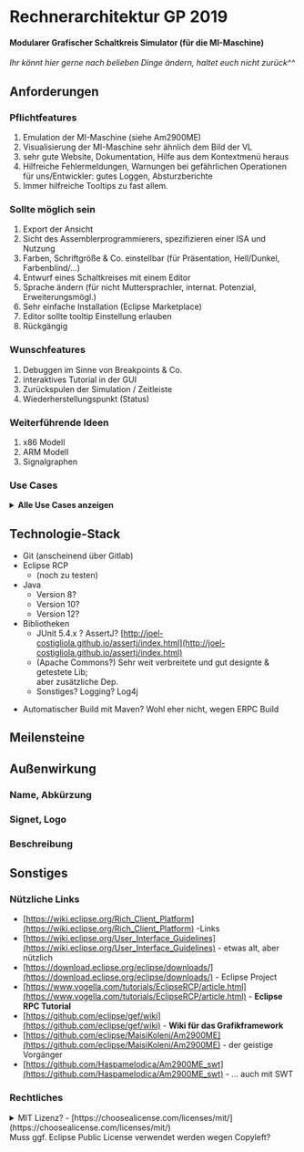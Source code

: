 # Rechnerarchitektur GP 2019
#### Modularer Grafischer Schaltkreis Simulator (für die MI-Maschine)

*Ihr könnt hier gerne nach belieben Dinge ändern, haltet euch nicht zurück^^*

## Anforderungen

### Pflichtfeatures
1.  Emulation der MI-Maschine (siehe Am2900ME)
2.  Visualisierung der MI-Maschine sehr ähnlich dem Bild der VL
3.  sehr gute Website, Dokumentation, Hilfe aus dem Kontextmenü heraus
4.  Hilfreiche Fehlermeldungen, Warnungen bei gefährlichen Operationen  
    für uns/Entwickler: gutes Loggen, Absturzberichte
5.  Immer hilfreiche Tooltips zu fast allem.
    

### Sollte möglich sein
1.  Export der Ansicht
2.  Sicht des Assemblerprogrammierers, spezifizieren einer ISA und Nutzung
3.  Farben, Schriftgröße & Co. einstellbar (für Präsentation, Hell/Dunkel, Farbenblind/…)
4.  Entwurf eines Schaltkreises mit einem Editor
5.  Sprache ändern (für nicht Muttersprachler, internat. Potenzial, Erweiterungsmögl.)
6.  Sehr einfache Installation (Eclipse Marketplace)
7.  Editor sollte tooltip Einstellung erlauben
8.  Rückgängig
    

### Wunschfeatures
1.  Debuggen im Sinne von Breakpoints & Co.
2.  interaktives Tutorial in der GUI
3.  Zurückspulen der Simulation / Zeitleiste
4.  Wiederherstellungspunkt (Status)

### Weiterführende Ideen
1.  x86 Modell
2.  ARM Modell
3.  Signalgraphen

### Use Cases
<details><summary><strong>Alle Use Cases anzeigen</strong></summary><p>

#### 01. Installation
Das Programm lässt sich entweder über den Eclipse Marketplace einfach installieren (oder als Eclipse Projekt) oder als eigenes Eclipse RPC Projekt direkt herunterladen (ggf. entpacken) und starten.<sup>[A]</sup> Das Programm / Plugin lässt sich auf Windows (7+), MacOS und Linux ausführen; alle verbreitete Hardware nach 2010 mit 64 Bit OS sollte funktionieren.<sup>[B]</sup> Es muss auf den Rechnern in den TUM Rechnerhallen funktionieren.<sup>[C]</sup>

#### 02. Deinstallation
Das Programm muss sich ohne nennenswerten Aufwand oder Kentnisse vom Benutzer rückstandslos entfernen lassen.<sup>[A]</sup>

#### 03. Programmstart
Das Programm bzw. Plugin startet schnell (unter 10 sec.; besser unter 5 sec).<sup>[A]</sup> Bei dem ersten Programmstart ist ein Willkommensfenster zu sehen, das auf erklärende Resourcen verweist, den Nutzer grüßt und ggf. auf die (Sprach-)Einstellungen hinweist.<sup>[B]</sup> Es wird bestenfalls auf ein Beispielprojekt verwiesen (kann erstellt werden?) um dem Nutzer zu ermöglichen, sich damit vertraut zu machen.<sup>[C]</sup> Ein schnell Link zum Erstellen eines neuen Projekts/Simulation/... wird angezeigt.<sup>[D]</sup>

#### 04. Programmende
Sollten bei Beenden des Programms oder Programmabsturz nicht persistierte Daten vorliegen, muss dafür gesorgt werden, dass diese nicht verloren gehen.<sup>[A]</sup> Enweder durch einen Dialog<sup>[B]</sup>, oder durch erzeugte Recovery-Dateien<sup>[C]</sup>. Bei Absturz des Programms wird eine passende und aufschlussreiche Fehlermeldung angezeigt, bestenfalls mit Link zu einer Report-Möglichkeit.<sup>[D]</sup>

#### 05. Einstellungen
Die Hauptextfarbe und Schriftgröße muss einstellbar sein<sup>[A]</sup>, besser noch Hintergrund- und Markierungsfarben und Schriftstil.<sup>[B]</sup> Die Einstellung der Sprache muss möglich sein.<sup>[C]</sup>

#### 06. Einstieg
Das Einstiegsprojekt zeigt zu Beginn die passende Ansicht an, die Mikroprogrammierung ist wie bei dem Am2900ME ungehindert möglich.<sup>[A]</sup> Bestenfalls ist dieses beim (erstmaligen) Start direkt geöffnet.<sup>[B]</sup> Wichtige Fenster (v.a. die grafische Darstellung) sind direkt sichtbar, oder zumindest in einem Tab geöffnet (müssen nicht gesucht werden).<sup>[C]</sup>

#### 07. Nutzung der Visualisierung
Die Visualisierung soll möglichst der Vorlesung entsprechen.<sup>[A]</sup> Sie lässt sich transformieren (z.B. Zoom mit dem Mausrad, Verschieben mit Mausklick oder Mausklick und Alt) und wieder zurücksetzen.<sup>[B]</sup>

#### 08. Hilfestellung
Mit dem Produkt wird eine offline-Dokumentation mitgeliefert. (bestenfalls DE und EN)<sup>[A]</sup> Mit Rechtsklick lässt sich über ein Kontextmenü der Teil der Dokumentation öffnen, der das angeklickte und seine Funktion beschreibt (Vorbild Cinema4D). Dies sollte mit fast allem möglich sein.<sup>[B]</sup> Bleibt man mit der Maus länger über einem GUI-Bestandteil, wird eine kurze Beschreibung/Hilfe dazu angezeigt (Tooltip).<sup>[C]</sup>

#### Fügt hier eure eigenen dazu, fortlaufend nummeriert und ggf. mit <sup>[A,B,C,..]</sup> genauer spezifiziert.

</p></details>

## Technologie-Stack
*   Git (anscheinend über Gitlab)
*   Eclipse RCP
    -  (noch zu testen)
*   Java
    -   Version 8?
    -   Version 10?
    -   Version 12?
*   Bibliotheken
    -   JUnit 5.4.x ? AssertJ? [http://joel-costigliola.github.io/assertj/index.html](http://joel-costigliola.github.io/assertj/index.html)
    - (Apache Commons?)
    Sehr weit verbreitete und gut designte & getestete Lib;  
    aber zusätzliche Dep.
    - Sonstiges? Logging? Log4j
-   Automatischer Build mit Maven? Wohl eher nicht, wegen ERPC Build

## Meilensteine

## Außenwirkung
### Name, Abkürzung
### Signet, Logo
### Beschreibung

## Sonstiges
### Nützliche Links
- [https://wiki.eclipse.org/Rich_Client_Platform](https://wiki.eclipse.org/Rich_Client_Platform) -Links
- [https://wiki.eclipse.org/User_Interface_Guidelines](https://wiki.eclipse.org/User_Interface_Guidelines) - etwas alt, aber nützlich
- [https://download.eclipse.org/eclipse/downloads/](https://download.eclipse.org/eclipse/downloads/) - Eclipse Project
- [https://www.vogella.com/tutorials/EclipseRCP/article.html](https://www.vogella.com/tutorials/EclipseRCP/article.html) - **Eclipse RPC Tutorial**
- [https://github.com/eclipse/gef/wiki](https://github.com/eclipse/gef/wiki) - **Wiki für das Grafikframework**
- [https://github.com/eclipse/MaisiKoleni/Am2900ME](https://github.com/eclipse/MaisiKoleni/Am2900ME) - der geistige Vorgänger
- [https://github.com/Haspamelodica/Am2900ME_swt](https://github.com/Haspamelodica/Am2900ME_swt) -  ... auch mit SWT

### Rechtliches
<details><summary>MIT Lizenz? - [https://choosealicense.com/licenses/mit/](https://choosealicense.com/licenses/mit/)</summary><p>

>MIT License
>
>Copyright (c) 2019 Christian Femers, Daniel Kirschten, Fabian Stemmler
>
> 
>
>Permission is hereby granted, free of charge, to any person obtaining a copy
>of this software and associated documentation files (the "Software"), to deal
>in the Software without restriction, including without limitation the rights
>to use, copy, modify, merge, publish, distribute, sublicense, and/or sell
>copies of the Software, and to permit persons to whom the Software is
>furnished to do so, subject to the following conditions:
>
>The above copyright notice and this permission notice shall be included in all
>copies or substantial portions of the Software.
>
>THE SOFTWARE IS PROVIDED "AS IS", WITHOUT WARRANTY OF ANY KIND, EXPRESS OR
>IMPLIED, INCLUDING BUT NOT LIMITED TO THE WARRANTIES OF MERCHANTABILITY,
>FITNESS FOR A PARTICULAR PURPOSE AND NONINFRINGEMENT. IN NO EVENT SHALL THE
>AUTHORS OR COPYRIGHT HOLDERS BE LIABLE FOR ANY CLAIM, DAMAGES OR OTHER
>LIABILITY, WHETHER IN AN ACTION OF CONTRACT, TORT OR OTHERWISE, ARISING FROM,
>OUT OF OR IN CONNECTION WITH THE SOFTWARE OR THE USE OR OTHER DEALINGS IN THE
>SOFTWARE.

</p></details>
Muss ggf. Eclipse Public License verwendet werden wegen Copyleft?
